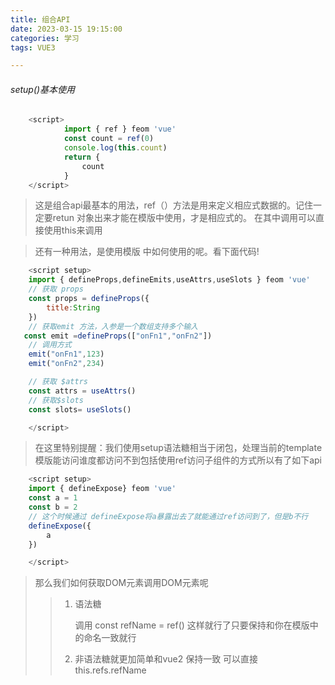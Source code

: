```yaml
---
title: 组合API
date: 2023-03-15 19:15:00
categories: 学习
tags: VUE3

---
```


###### setup()基本使用
```javascript
    <script> 
            import { ref } feom 'vue'
            const count = ref(0)
            console.log(this.count)
            return {
                count
            }
    </script> 
```
> 这是组合api最基本的用法，ref（）方法是用来定义相应式数据的。记住一定要retun 对象出来才能在模版中使用，才是相应式的。
> 在其中调用可以直接使用this来调用


> 还有一种用法，是使用模版<script setup> 
```javascript
    <script setup> 
            import { ref } feom 'vue'
            const count = ref(0)
            console.log(count.value)
    </script> 
```
> 这是组合api最基本的用法，ref（）方法是用来定义相应式数据的。在这里可以不需要retun因为语法糖已经帮你处理了。
> 在其中调用可以不能使用this来调用，调用的结果是undefined。需要通过.value来调用

###### 访问Props
> 
```javascript
    <script> 
    export default{
        props:{
            title: String
        },
        setup(props){
            console.log(props.title)
        }
    }
         
    </script> 
```
> 你要注意了，props在不解构的情况下是响应式的。一但解构将不再是相应式数据。建议通过props.来调用你的值
> 如果你想要通过解构的方式，需要如下来再次给你的数据加上相应式

```javascript
    <script> 
    import { toRefs,toRef } feom 'vue'
    export default{
        props:{
            title: String
        },
        setup(props){
           const { title } = toRefs(props)
           const title = toRef(props,'title')
        }
    }
         
    </script> 
```
> 那么toRefs和toRef有什么区别呢
>> toRefs是给可枚举的对象添加响应式的，如果是基本类型或者不存在的不可能枚举的建议使用toRef来创建

###### setup上下文
> 传入setup函数的第二个参数是一个setup上下文对象，具体如何上代码
```javascript
    <script> 
    import { toRefs,toRef } feom 'vue'
    export default{
        props:{
            title: String
        },
        setup(props，context){
            // 透传Attributes (非响应式的对象，等价于$attrs)
           console.log(context.attrs)
            // 插槽 (非响应式的对象，等价于$slotts)
           console.log(context.slotts)
            // 触发事件 (非响应式的对象，等价于$emit)
           console.log(context.emit)
            // 暴露公共属性 (非响应式的对象，等价于$expose)
           console.log(context.expose)
        }
    }
         
    </script> 
```
> 那么在setup语法糖<script setup>  </script>  中如何使用的呢。看下面代码!
```javascript
    <script setup> 
    import { defineProps,defineEmits,useAttrs,useSlots } feom 'vue'
    // 获取 props
    const props = defineProps({
        title:String
    })
    // 获取emit 方法，入参是一个数组支持多个输入
   const emit =defineProps(["onFn1","onFn2"])
    // 调用方式
    emit("onFn1",123)    
    emit("onFn2",234)    

    // 获取 $attrs
    const attrs = useAttrs()
    // 获取$slots
    const slots= useSlots()

    </script> 
```
> 在这里特别提醒：我们使用setup语法糖相当于闭包，处理当前的template模版能访问谁度都访问不到包括使用ref访问子组件的方式所以有了如下api
```javascript
    <script setup> 
    import { defineExpose} feom 'vue'
    const a = 1
    const b = 2
    // 这个时候通过 defineExpose将a暴露出去了就能通过ref访问到了，但是b不行
    defineExpose({
        a
    })

    </script> 
```

> 那么我们如何获取DOM元素调用DOM元素呢
>> 1. 语法糖 <p ref="refName"> 调用 const refName = ref() 这样就行了只要保持和你在模版中的命名一致就行
>> 2. 非语法糖就更加简单和vue2 保持一致 可以直接 this.refs.refName
